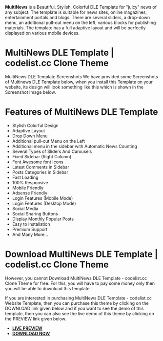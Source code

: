**MultiNews** is a Beautiful, Stylish, Colorful DLE Template for "juicy" news of any subject. The template is suitable for news sites, online magazines, entertainment portals and blogs. There are several sliders, a drop-down menu, an additional pull-out menu on the left, various blocks for publishing materials. The template has a full adaptive layout and will be perfectly displayed on various mobile devices.

# **MultiNews DLE Template | codelist.cc Clone Theme**

MultiNews DLE Template Screenshots
We have provided some Screenshots of Multinews DLE Template below, when you install this Template on your website, its design will look something like this which is shown in the Screenshot Image below.

# **Features of MultiNews DLE Template**
* Stylish Colorful Design
* Adaptive Layout
* Drop Down Menu
* Additional pull-out Menu on the Left
* Additional menu in the sidebar with Automatic News Counting
* Several Types of Sliders And Carousels
* Fixed Sidebar (Right Column)
* Font Awesome font Icons
* Latest Comments in Sidebar
* Posts Categories in Sidebar
* Fast Loading
* 100% Responsive
* Mobile Friendly
* Adsense Friendly
* Login Features (Mobile Mode)
* Login Features (Desktop Mode)
* Social Media
* Social Sharing Buttons
* Display Monthly Popular Posts
* Easy to Installation
* Premium Support
* And Many More...

# **Download MultiNews DLE Template | codelist.cc Clone Theme**
However, you cannot Download MultiNews DLE Template - codelist.cc Clone Theme for free. For this, you will have to pay some money only then you will be able to download this template.

If you are interested in purchasing MultiNews DLE Template - codelist.cc Website Template, then you can purchase this theme by clicking on the DOWNLOAD link given below and if you want to see the demo of this template, then you can also see the live demo of this theme by clicking on the PREVIEW link given below.

* **[LIVE PREVIEW](https://codesome.net/)**
* **[DOWNLOAD NOW](https://store.codesome.net/items/multinews-dle-template/1029)**
